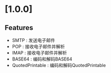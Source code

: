# [1.0.0]

## Features

+ SMTP : 发送电子邮件
+ POP : 接收电子邮件并解析
+ IMAP : 接收电子邮件并解析
+ BASE64 : 编码和解码BASE64
+ QuotedPrintable : 编码和解码QuotedPrintable

